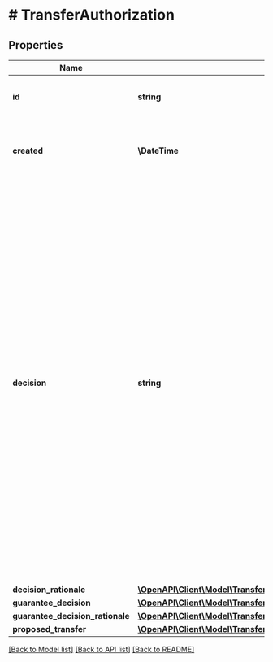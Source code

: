 # # TransferAuthorization

## Properties

Name | Type | Description | Notes
------------ | ------------- | ------------- | -------------
**id** | **string** | Plaid’s unique identifier for a transfer authorization. |
**created** | **\DateTime** | The datetime representing when the authorization was created, in the format &#x60;2006-01-02T15:04:05Z&#x60;. |
**decision** | **string** | A decision regarding the proposed transfer.  &#x60;approved&#x60; – The proposed transfer has received the end user&#39;s consent and has been approved for processing. Plaid has also reviewed the proposed transfer and has approved it for processing.   &#x60;permitted&#x60; – Plaid was unable to fetch the information required to approve or decline the proposed transfer. You may proceed with the transfer, but further review is recommended. Plaid is awaiting further instructions from the client.  &#x60;declined&#x60; – Plaid reviewed the proposed transfer and declined processing. Refer to the &#x60;code&#x60; field in the &#x60;decision_rationale&#x60; object for details. |
**decision_rationale** | [**\OpenAPI\Client\Model\TransferAuthorizationDecisionRationale**](TransferAuthorizationDecisionRationale.md) |  |
**guarantee_decision** | [**\OpenAPI\Client\Model\TransferAuthorizationGuaranteeDecision**](TransferAuthorizationGuaranteeDecision.md) |  |
**guarantee_decision_rationale** | [**\OpenAPI\Client\Model\TransferAuthorizationGuaranteeDecisionRationale**](TransferAuthorizationGuaranteeDecisionRationale.md) |  |
**proposed_transfer** | [**\OpenAPI\Client\Model\TransferAuthorizationProposedTransfer**](TransferAuthorizationProposedTransfer.md) |  |

[[Back to Model list]](../../README.md#models) [[Back to API list]](../../README.md#endpoints) [[Back to README]](../../README.md)
